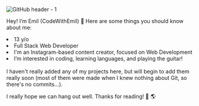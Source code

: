 ![GitHub header - 1](https://user-images.githubusercontent.com/96463540/150668260-8beb10a1-e9a1-46c5-b9e3-5e453c7f13f7.png)


Hey! I’m Emil (CodeWithEmil) 👋 
Here are some things you should know about me:
   <br />
   <li>13 y/o</li>
   <li>Full Stack Web Developer</li>
   <li>I'm an Instagram-based content creator, focused on Web Development</li>
   <li>I’m interested in coding, learning languages, and playing the guitar!</li>
<!--- 🌱 I’m currently learning VueJS, but I love to work with React
- 💞️ I’m looking to collaborate on every project you give me the opportunity to :D
- 📫 Find me on social media as CodeWithEmil.-->
   <br />
I haven't really added any of my projects here, but will begin to add them really soon (most of them were made when I knew nothing about Git, so there's no commits...).

I really hope we can hang out well. Thanks for reading! 🚀 🌎

<!---
CodeWithEmill/CodeWithEmill is a ✨ special ✨ repository because its `README.md` (this file) appears on your GitHub profile.
You can click the Preview link to take a look at your changes.
--->
